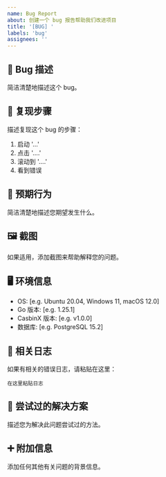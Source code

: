 ```yaml
---
name: Bug Report
about: 创建一个 bug 报告帮助我们改进项目
title: '[BUG] '
labels: 'bug'
assignees: ''
---
```


## 🐛 Bug 描述
简洁清楚地描述这个 bug。

## 🔄 复现步骤
描述复现这个 bug 的步骤：
1. 启动 '...'
2. 点击 '....'
3. 滚动到 '....'
4. 看到错误

## 💭 预期行为
简洁清楚地描述您期望发生什么。

## 🖼️ 截图
如果适用，添加截图来帮助解释您的问题。

## 🖥️ 环境信息
- OS: [e.g. Ubuntu 20.04, Windows 11, macOS 12.0]
- Go 版本: [e.g. 1.25.1]
- CasbinX 版本: [e.g. v1.0.0]
- 数据库: [e.g. PostgreSQL 15.2]

## 📝 相关日志
如果有相关的错误日志，请粘贴在这里：

```
在这里粘贴日志
```

## 🔧 尝试过的解决方案
描述您为解决此问题尝试过的方法。

## ➕ 附加信息
添加任何其他有关问题的背景信息。